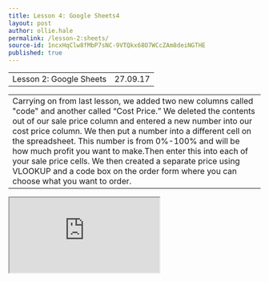 ```yaml
---
title: Lesson 4: Google Sheets4
layout: post
author: ollie.hale
permalink: /lesson-2:sheets/
source-id: 1ncxHqClw8fMbP7sNC-9VTQkx68O7WCcZAm8deiNGTHE
published: true
---
```

<table>
  <tr>
    <td>Lesson 2: Google Sheets</td>
    <td>27.09.17</td>
  </tr>
</table>


<table>
  <tr>
    <td>Carrying on from last lesson, we added two new columns called "code" and another called “Cost Price.” We deleted the contents out of our sale price column and entered a new number into our cost price column. We then put a number into a different cell on the spreadsheet. This number is from 0%-100% and will be how much profit you want to make.Then enter this into each of your sale price cells. We then created a separate price using VLOOKUP and a code box on the order form where you can choose what you want to order.</td>
  </tr>
</table>

<iframe src="https://docs.google.com/spreadsheets/d/e/2PACX-1vSzqHoGnI8jbpjtlUiv9GFImxsVPTnBM0ZULaruW6Zg4Z0spaPdZ0t0_W1ruIEh0YRgldqtMBhe7IUt/pubhtml?widget=true&amp;headers=false"></iframe>
